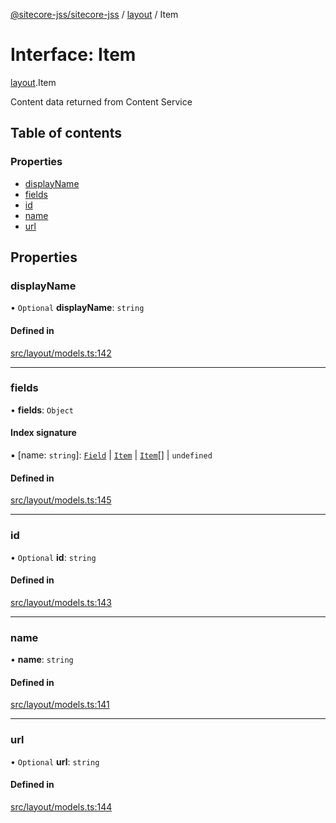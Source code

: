 [@sitecore-jss/sitecore-jss](../README.md) / [layout](../modules/layout.md) / Item

# Interface: Item

[layout](../modules/layout.md).Item

Content data returned from Content Service

## Table of contents

### Properties

- [displayName](layout.Item.md#displayname)
- [fields](layout.Item.md#fields)
- [id](layout.Item.md#id)
- [name](layout.Item.md#name)
- [url](layout.Item.md#url)

## Properties

### displayName

• `Optional` **displayName**: `string`

#### Defined in

[src/layout/models.ts:142](https://github.com/Sitecore/jss/blob/864b1bfee/packages/sitecore-jss/src/layout/models.ts#L142)

___

### fields

• **fields**: `Object`

#### Index signature

▪ [name: `string`]: [`Field`](layout.Field.md) \| [`Item`](layout.Item.md) \| [`Item`](layout.Item.md)[] \| `undefined`

#### Defined in

[src/layout/models.ts:145](https://github.com/Sitecore/jss/blob/864b1bfee/packages/sitecore-jss/src/layout/models.ts#L145)

___

### id

• `Optional` **id**: `string`

#### Defined in

[src/layout/models.ts:143](https://github.com/Sitecore/jss/blob/864b1bfee/packages/sitecore-jss/src/layout/models.ts#L143)

___

### name

• **name**: `string`

#### Defined in

[src/layout/models.ts:141](https://github.com/Sitecore/jss/blob/864b1bfee/packages/sitecore-jss/src/layout/models.ts#L141)

___

### url

• `Optional` **url**: `string`

#### Defined in

[src/layout/models.ts:144](https://github.com/Sitecore/jss/blob/864b1bfee/packages/sitecore-jss/src/layout/models.ts#L144)
